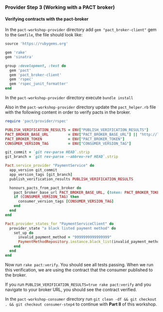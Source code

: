 ### Provider Step 3 (Working with a PACT broker)

#### Verifying contracts with the pact-broker

In the `pact-workshop-provider` directory add `gem "pact_broker-client"` gem to the `Gemfile`, the file should look like:

```ruby
source 'https://rubygems.org'

gem 'rake'
gem 'sinatra'

group :development, :test do
  gem 'pact'
  gem 'pact_broker-client'
  gem 'rspec'
  gem 'rspec_junit_formatter'
end
```

In the `pact-workshop-provider` directory execute `bundle install`

Also in the `pact-workshop-provider` directory update the `pact_helper.rb` file with the following content in order to verify pacts in the broker.

```ruby
require 'pact/provider/rspec'

PUBLISH_VERIFICATION_RESULTS = ENV["PUBLISH_VERIFICATION_RESULTS"]
PACT_BROKER_BASE_URL         = ENV["PACT_BROKER_BASE_URL"] || "http://localhost:8000"
PACT_BROKER_TOKEN            = ENV["PACT_BROKER_TOKEN"]
CONSUMER_VERSION_TAG         = ENV["CONSUMER_VERSION_TAG"]

git_commit = `git rev-parse HEAD`.strip
git_branch = `git rev-parse --abbrev-ref HEAD`.strip

Pact.service_provider "PaymentService" do
  app_version git_commit
  app_version_tags [git_branch]
  publish_verification_results PUBLISH_VERIFICATION_RESULTS

  honours_pacts_from_pact_broker do
    pact_broker_base_url PACT_BROKER_BASE_URL, {token: PACT_BROKER_TOKEN}
    if (CONSUMER_VERSION_TAG) then
      consumer_version_tags [CONSUMER_VERSION_TAG]
    end
  end
end

Pact.provider_states_for "PaymentServiceClient" do
  provider_state "a black listed payment method" do
    set_up do
      invalid_payment_method = "9999999999999999"
      PaymentMethodRepository.instance.black_list(invalid_payment_method)
    end
  end
end
```

Now run `rake pact:verify`. You should see all tests passing. When we run this verification, we are using the contract that the consumer published to the broker.

If you run `PUBLISH_VERIFICATION_RESULTS=true rake pact:verify` and you navigate to your broker URL, you should see the contract verified.

In the `pact-workshop-consumer` directory run `git clean -df && git checkout . && git checkout consumer-step4` to continue with **Part II** of this workshop.
